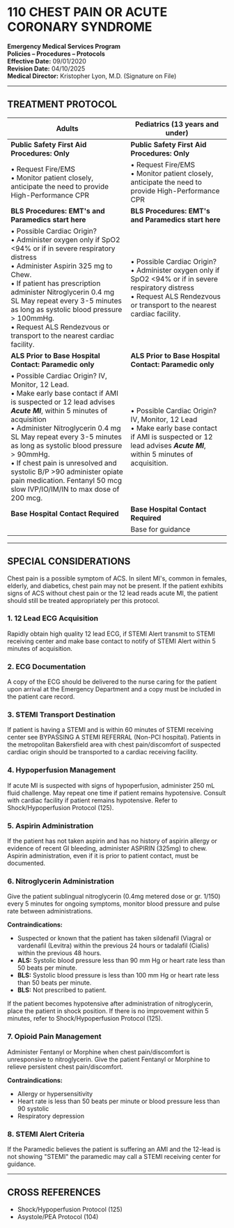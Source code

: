 # 110 CHEST PAIN OR ACUTE CORONARY SYNDROME

**Emergency Medical Services Program**  
**Policies – Procedures – Protocols**  
**Effective Date:** 09/01/2020  
**Revision Date:** 04/10/2025  
**Medical Director:** Kristopher Lyon, M.D. (Signature on File)

---

## TREATMENT PROTOCOL

| **Adults** | **Pediatrics (13 years and under)** |
|------------|-------------------------------------|
| **Public Safety First Aid Procedures: Only** | **Public Safety First Aid Procedures: Only** |
| • Request Fire/EMS<br>• Monitor patient closely, anticipate the need to provide High-Performance CPR | • Request Fire/EMS<br>• Monitor patient closely, anticipate the need to provide High-Performance CPR |
| **BLS Procedures: EMT's and Paramedics start here** | **BLS Procedures: EMT's and Paramedics start here** |
| • Possible Cardiac Origin?<br>• Administer oxygen only if SpO2 <94% or if in severe respiratory distress<br>• Administer Aspirin 325 mg to Chew.<br>• If patient has prescription administer Nitroglycerin 0.4 mg SL May repeat every 3-5 minutes as long as systolic blood pressure > 100mmHg.<br>• Request ALS Rendezvous or transport to the nearest cardiac facility. | • Possible Cardiac Origin?<br>• Administer oxygen only if SpO2 <94% or if in severe respiratory distress<br>• Request ALS Rendezvous or transport to the nearest cardiac facility. |
| **ALS Prior to Base Hospital Contact: Paramedic only** | **ALS Prior to Base Hospital Contact: Paramedic only** |
| • Possible Cardiac Origin? IV, Monitor, 12 Lead.<br>• Make early base contact if AMI is suspected or 12 lead advises ***Acute MI***, within 5 minutes of acquisition<br>• Administer Nitroglycerin 0.4 mg SL May repeat every 3-5 minutes as long as systolic blood pressure > 90mmHg.<br>• If chest pain is unresolved and systolic B/P >90 administer opiate pain medication. Fentanyl 50 mcg slow IVP/IO/IM/IN to max dose of 200 mcg. | • Possible Cardiac Origin? IV, Monitor, 12 Lead<br>• Make early base contact if AMI is suspected or 12 lead advises ***Acute MI***, within 5 minutes of acquisition. |
| **Base Hospital Contact Required** | **Base Hospital Contact Required** |
| | Base for guidance |

---

## SPECIAL CONSIDERATIONS

Chest pain is a possible symptom of ACS. In silent MI's, common in females, elderly, and diabetics, chest pain may not be present. If the patient exhibits signs of ACS without chest pain or the 12 lead reads acute MI, the patient should still be treated appropriately per this protocol.

### 1. 12 Lead ECG Acquisition

Rapidly obtain high quality 12 lead ECG, if STEMI Alert transmit to STEMI receiving center and make base contact to notify of STEMI Alert within 5 minutes of acquisition.

### 2. ECG Documentation

A copy of the ECG should be delivered to the nurse caring for the patient upon arrival at the Emergency Department and a copy must be included in the patient care record.

### 3. STEMI Transport Destination

If patient is having a STEMI and is within 60 minutes of STEMI receiving center see BYPASSING A STEMI REFERRAL (Non-PCI hospital). Patients in the metropolitan Bakersfield area with chest pain/discomfort of suspected cardiac origin should be transported to a cardiac receiving facility.

### 4. Hypoperfusion Management

If acute MI is suspected with signs of hypoperfusion, administer 250 mL fluid challenge. May repeat one time if patient remains hypotensive. Consult with cardiac facility if patient remains hypotensive. Refer to Shock/Hypoperfusion Protocol (125).

### 5. Aspirin Administration

If the patient has not taken aspirin and has no history of aspirin allergy or evidence of recent GI bleeding, administer ASPIRIN (325mg) to chew. Aspirin administration, even if it is prior to patient contact, must be documented.

### 6. Nitroglycerin Administration

Give the patient sublingual nitroglycerin (0.4mg metered dose or gr. 1/150) every 5 minutes for ongoing symptoms, monitor blood pressure and pulse rate between administrations.

**Contraindications:**
- Suspected or known that the patient has taken sildenafil (Viagra) or vardenafil (Levitra) within the previous 24 hours or tadalafil (Cialis) within the previous 48 hours.
- **ALS:** Systolic blood pressure less than 90 mm Hg or heart rate less than 50 beats per minute.
- **BLS:** Systolic blood pressure is less than 100 mm Hg or heart rate less than 50 beats per minute.
- **BLS:** Not prescribed to patient.

If the patient becomes hypotensive after administration of nitroglycerin, place the patient in shock position. If there is no improvement within 5 minutes, refer to Shock/Hypoperfusion Protocol (125).

### 7. Opioid Pain Management

Administer Fentanyl or Morphine when chest pain/discomfort is unresponsive to nitroglycerin. Give the patient Fentanyl or Morphine to relieve persistent chest pain/discomfort.

**Contraindications:**
- Allergy or hypersensitivity
- Heart rate is less than 50 beats per minute or blood pressure less than 90 systolic
- Respiratory depression

### 8. STEMI Alert Criteria

If the Paramedic believes the patient is suffering an AMI and the 12-lead is not showing "STEMI" the paramedic may call a STEMI receiving center for guidance.

---

## CROSS REFERENCES

- Shock/Hypoperfusion Protocol (125)
- Asystole/PEA Protocol (104)


